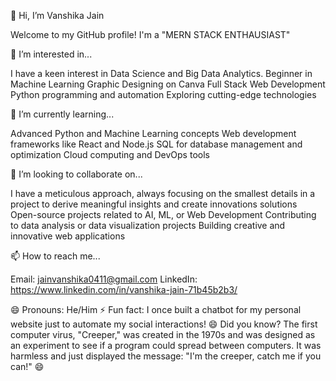 👋 Hi, I’m Vanshika Jain

Welcome to my GitHub profile! I'm a "MERN STACK ENTHAUSIAST"


👀 I’m interested in...

I have a keen interest in Data Science and Big Data Analytics. 
Beginner in Machine Learning
Graphic Designing on Canva
Full Stack Web Development
Python programming and automation
Exploring cutting-edge technologies


🌱 I’m currently learning...

Advanced Python and Machine Learning concepts
Web development frameworks like React and Node.js
SQL for database management and optimization
Cloud computing and DevOps tools


💞️ I’m looking to collaborate on...

I have a meticulous approach, always focusing on the smallest details in a project to derive meaningful insights and create innovations solutions
Open-source projects related to AI, ML, or Web Development
Contributing to data analysis or data visualization projects
Building creative and innovative web applications


📫 How to reach me...

Email: jainvanshika0411@gmail.com
LinkedIn: https://www.linkedin.com/in/vanshika-jain-71b45b2b3/


😄 Pronouns:
He/Him
⚡ Fun fact:
I once built a chatbot for my personal website just to automate my social interactions! 😄
Did you know? The first computer virus, "Creeper," was created in the 1970s and was designed as an experiment to see if a program could spread between computers. It was harmless and just displayed the message: "I'm the creeper, catch me if you can!" 😄
